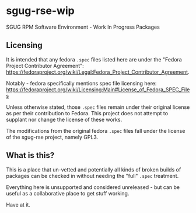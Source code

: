 # sgug-rse-wip

SGUG RPM Software Environment - Work In Progress Packages

## Licensing

It is intended that any fedora `.spec` files listed here are under the "Fedora Project Contributor Agreement": https://fedoraproject.org/wiki/Legal:Fedora_Project_Contributor_Agreement.

Notably - fedora specifically mentions spec file licensing here: https://fedoraproject.org/wiki/Licensing:Main#License_of_Fedora_SPEC_Files

Unless otherwise stated, those `.spec` files remain under their original license as per their contribution to Fedora. This project does not attempt to supplant nor change the license of these works.

The modifications from the original fedora `.spec` files fall under the license of the sgug-rse project, namely GPL3.

## What is this?

This is a place that un-vetted and potentially all kinds of broken builds of packages can be checked in without needing the "full" `.spec` treatment.

Everything here is unsupported and considered unreleased - but can be useful as a collaborative place to get stuff working.

Have at it.
